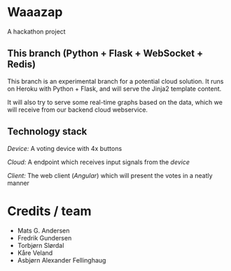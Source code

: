 # Waaazap
A hackathon project


## This branch (Python + Flask + WebSocket + Redis)

This branch is an experimental branch for a potential cloud 
solution. It runs on Heroku with Python + Flask, and will 
serve the Jinja2 template content.

It will also try to serve some real-time graphs based on the 
data, which we will receive from our backend cloud webservice.


## Technology stack

*Device:* A voting device with 4x buttons

*Cloud:* A endpoint which receives input signals from the _device_

*Client:* The web client (_Angular_) which will present the votes in a neatly manner


# Credits / team

* Mats G. Andersen
* Fredrik Gundersen
* Torbjørn Slørdal
* Kåre Veland
* Asbjørn Alexander Fellinghaug
